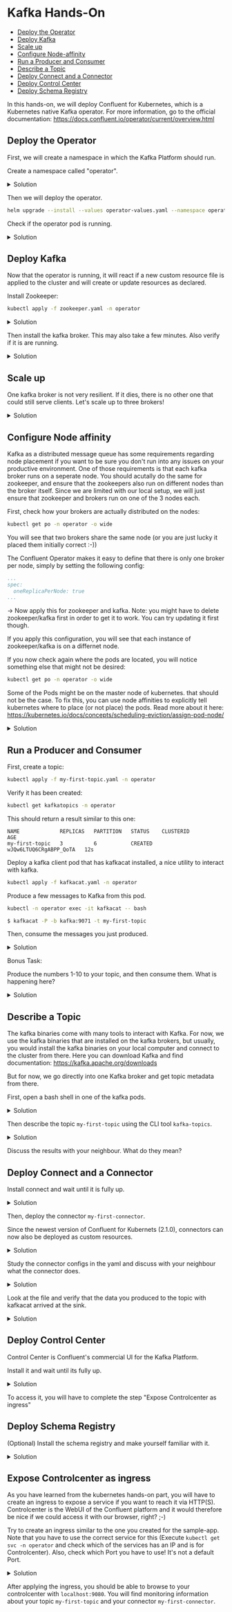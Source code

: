 # Kafka Hands-On

* [Deploy the Operator](#deploy-the-operator)
* [Deploy Kafka](#deploy-kafka)
* [Scale up](#scale-up)
* [Configure Node-affinity](#node-affinity)
* [Run a Producer and Consumer](#run-a-producer-and-consumer)
* [Describe a Topic](#describe-a-topic)
* [Deploy Connect and a Connector](#deploy-connect-and-a-connector)
* [Deploy Control Center](#deploy-control-center)
* [Deploy Schema Registry](#deploy-the-schema-registry)

In this hands-on, we will deploy Confluent for Kubernetes, which is a Kubernetes native Kafka operator. For more information, go to the official documentation: https://docs.confluent.io/operator/current/overview.html


## Deploy the Operator

First, we will create a namespace in which the Kafka Platform should run.

Create a namespace called "operator".

<details>
  <summary>Solution</summary>

```bash
kubectl create namespace operator
```

</details>

Then we will deploy the operator.

```bash
helm upgrade --install --values operator-values.yaml --namespace operator operator confluent-for-kubernetes-2.1.0/helm/confluent-for-kubernetes
```

Check if the operator pod is running.

<details>
  <summary>Solution</summary>

```bash
kubectl get pods -n operator
```

You should see a pod running similar to this one:

```
NAME                                  READY   STATUS    RESTARTS   AGE
confluent-operator-5699dd58f7-sfgkx   1/1     Running   0          37s
```

You can also see your operator pod in the Kubernetes Dashboard:

http://localhost:8001/api/v1/namespaces/kubernetes-dashboard/services/https:kubernetes-dashboard:/proxy/#/pod?namespace=operator

</details>

## Deploy Kafka

Now that the operator is running, it will react if a new custom resource file is applied to the cluster and will create or update resources as declared.

Install Zookeeper:

```bash
kubectl apply -f zookeeper.yaml -n operator
```

<details>
  <summary>Solution</summary>

Verify that the zookeeper pod is running:

```bash
kubectl get pods -n operator
```

This should return a result similar to this one (It may take a few minutes until they are up):

```
NAME                                  READY   STATUS            RESTARTS   AGE
confluent-operator-5699dd58f7-sfgkx   1/1     Running           0          20m
zookeeper-0                           1/1     Running           0          13m
```

</details>

Then install the kafka broker. This may also take a few minutes. Also verify if it is are running.

<details>
  <summary>Solution</summary>

```bash
kubectl apply -f kafka.yaml -n operator
```

</details>

## Scale up

One kafka broker is not very resilient. If it dies, there is no other one that could still serve clients. Let's scale up to three brokers!

<details>
  <summary>Solution</summary>

Edit the file `kafka.yaml` to increase the replicas.

```yaml
...
spec:
  replicas: 3
...
```

Then apply the changed file to the Kubernetes cluster:

```bash
kubectl apply -f kafka.yaml -n operator
```

Verify that two new kafka pods are created.

```bash
kubectl get pods -n operator
```

</details>

## Configure Node affinity
Kafka as a distributed message queue has some requirements regarding node placement if you want to be sure you don't run into any issues on your productive environment. One of those requirements is that each kafka broker runs on a seperate node. You should acutally do the same for zookeeper, and ensure that the zookeepers also run on different nodes than the broker itself. Since we are limited with our local setup, we will just ensure that zookeeper and brokers run on one of the 3 nodes each.


First, check how your brokers are actually distributed on the nodes:
```bash
kubectl get po -n operator -o wide
```
You will see that two brokers share the same node (or you are just lucky it placed them initially correct :-))

The Confluent Operator makes it easy to define that there is only one broker per node, simply by setting the following config:

```yaml
...
spec:
  oneReplicaPerNode: true
...
```

-> Now apply this for zookeeper and kafka.
Note: you might have to delete zookeeper/kafka first in order to get it to work. You can try updating it first though.

If you apply this configuration, you will see that each instance of zookeeper/kafka is on a differnet node.

If you now check again where the pods are located, you will notice something else that might not be desired:
```bash
kubectl get po -n operator -o wide
```

Some of the Pods might be on the master node of kubernetes. that should not be the case. To fix this, you can use node affinities to explicitly tell kubernetes where to place (or not place) the pods.
Read more about it here: https://kubernetes.io/docs/concepts/scheduling-eviction/assign-pod-node/

<details>
  <summary>Solution</summary>

First you should check how your kubernetes nodes are labelled:
```bash
kubectl get nodes -o wide
kubectl describe node k3d-ievent-server-0
```

-> You will see for instance the following under Labels: `kubernetes.io/hostname=k3d-ievent-server-0`
Remember, this is the node that shouldn't be used for our pods. We can add now the following code:


```yaml
...
spec:
  podTemplate:
    affinity:
      nodeAffinity:
        requiredDuringSchedulingIgnoredDuringExecution:
          nodeSelectorTerms:
          - matchExpressions:
            - key: kubernetes.io/hostname
              operator: NotIn
              values:
              - k3d-ievent-server-0
...
```
With this we tell kubernetes to NOT schedule the pod on the node with the label `kubernetes.io/hostname=k3d-ievent-server-0`
If you apply this now for zookeeper and kafka, the pods should be distributed correctly.
Note: also here, you might first have to delete the deployment complelety and reapply it, as it might not work with an update due to very limtied resources.

</details>

## Run a Producer and Consumer

First, create a topic:

```bash
kubectl apply -f my-first-topic.yaml -n operator
```

Verify it has been created:

```bash
kubectl get kafkatopics -n operator
```

This should return a result similar to this one:

```
NAME             REPLICAS   PARTITION   STATUS    CLUSTERID                AGE
my-first-topic   3          6           CREATED   wJQw6LTUQ6CRgABPP_QoTA   12s
```

Deploy a kafka client pod that has kafkacat installed, a nice utility to interact with kafka.

```bash
kubectl apply -f kafkacat.yaml -n operator
```

Produce a few messages to Kafka from this pod.

```bash
kubectl -n operator exec -it kafkacat -- bash 

$ kafkacat -P -b kafka:9071 -t my-first-topic
```

Then, consume the messages you just produced.

<details>
  <summary>Solution</summary>

```bash
$ kafkacat -C -b kafka:9071 -t my-first-topic -o beginning -q
```

If you leave away `-o beginning`, the consumer will read starting from its last consumed offset.
`-q` stands for quiet mode and suppresses additional information.

</details>

Bonus Task:

Produce the numbers 1-10 to your topic, and then consume them. What is happening here?

<details>
  <summary>Solution</summary>

Do you observe that the numbers where not consumed in the same sequence as you produced them? This behaviour is expected! Kafka guarantuees ordering of messages only within a partition, but not within a topic. If a topic has multiple partitions (and no custom partitioning is defined), the messages will be written to partitions round-robin. While reading, the messages will not necessarily be consumed in the same order. If you need to guarantee total ordering on topic-level, you need to configure the topic with only 1 partition. Only do that if you really need to, since it limits your possibilities to scale your consumers.

</details>

## Describe a Topic

The kafka binaries come with many tools to interact with Kafka. For now, we use the kafka binaries that are installed on the kafka brokers, but usually, you would install the kafka binaries on your local computer and connect to the cluster from there. Here you can download Kafka and find documentation: https://kafka.apache.org/downloads

But for now, we go directly into one Kafka broker and get topic metadata from there.

First, open a bash shell in one of the kafka pods.

<details>
  <summary>Solution</summary>

```bash
kubectl -n operator exec -it kafka-0 -- bash 

```

</details>

Then describe the topic `my-first-topic` using the CLI tool `kafka-topics`.

<details>
  <summary>Solution</summary>

```bash
kafka-topics --describe --topic my-first-topic --bootstrap-server kafka:9071
```

</details>

Discuss the results with your neighbour. What do they mean?


## Deploy Connect and a Connector

Install connect and wait until it is fully up.

<details>
  <summary>Solution</summary>

```bash
kubectl apply -f connect.yaml -n operator
```

</details>

Then, deploy the connector `my-first-connector`.

Since the newest version of Confluent for Kubernets (2.1.0), connectors can now also be deployed as custom resources.

<details>
  <summary>Solution</summary>

```bash
kubectl apply -f my-first-connector.yaml -n operator
```

</details>

Study the connector configs in the yaml and discuss with your neighbour what the connector does.

<details>
  <summary>Solution</summary>

The connector is a sink connector, which means that it writes data from a kafka topic to another system.
It is a file sink connector, and simply writes the contents of the topic `my-first-topic` to a file named `/tmp/test-sink.txt` in the connect pod.

</details>

Look at the file and verify that the data you produced to the topic with kafkacat arrived at the sink.

<details>
  <summary>Solution</summary>

```bash
kubectl -n operator exec -it connect-0 -- bash

$ cd ../../tmp
$ cat test-sink.txt
```

</details>

## Deploy Control Center

Control Center is Confluent's commercial UI for the Kafka Platform.

Install it and wait until its fully up.

<details>
  <summary>Solution</summary>

```bash
kubectl apply -f controlcenter.yaml -n operator
```

</details>

To access it, you will have to complete the step "Expose Controlcenter as ingress"

## Deploy Schema Registry

(Optional) Install the schema registry and make yourself familiar with it.

<details>
  <summary>Solution</summary>

```bash
kubectl apply -f schemaregistry.yaml -n operator
```

You can find documentation about the schema registry here: https://docs.confluent.io/platform/current/schema-registry/index.html

</details>


## Expose Controlcenter as ingress

As you have learned from the kubernetes hands-on part, you will have to create an ingress to expose a service if you want to reach it via HTTP(S). Controlcenter is the WebUI of the Confluent platform and it would therefore be nice if we could access it with our browser, right? ;-)

Try to create an ingress similar to the one you created for the sample-app. Note that you have to use the correct service for this (Execute `kubectl get svc -n operator` and check which of the services has an IP and is for Controlcenter). Also, check which Port you have to use! It's not a default Port.

<details>
  <summary>Solution</summary>

```yaml
...
apiVersion: networking.k8s.io/v1
kind: Ingress
metadata:
  name: controlcenter
spec:
  rules:
  - http:
      paths:
      - path: /
        pathType: Prefix
        backend:
          service:
            name: controlcenter-0-internal
            port:
              number: 9021
...
```
</details>

After applying the ingress, you should be able to browse to your controlcenter with `localhost:9080`.
You will find monitoring information about your topic `my-first-topic` and your connector `my-first-connector`.
